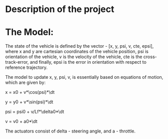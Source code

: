 
# Description of the project

# The Model:

The state of the vehicle is defined by the vector - [x, y, psi, v, cte, epsi], where x and y are cartesian coordinates of the vehicle position, psi is orientation of the vehicle, v is the velocity of the vehicle, cte is the cross-track-error, and finally, epsi is the error in orientation with respect to reference trajectory.

The model to update x, y, psi, v, is essentially based on equations of motion, which are given by:

x = x0 + v*\cos(psi)*\dt

y = y0 + v*\sin(psi)*\dt

psi = psi0 + v/Lf*\delta0*\dt

v = v0 + a0*\dt

The actuators consist of delta - steering angle, and a - throttle. 




